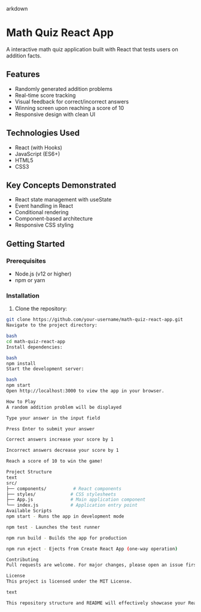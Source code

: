 arkdown
# Math Quiz React App

A interactive math quiz application built with React that tests users on addition facts.

## Features

- Randomly generated addition problems
- Real-time score tracking
- Visual feedback for correct/incorrect answers
- Winning screen upon reaching a score of 10
- Responsive design with clean UI

## Technologies Used

- React (with Hooks)
- JavaScript (ES6+)
- HTML5
- CSS3

## Key Concepts Demonstrated

- React state management with useState
- Event handling in React
- Conditional rendering
- Component-based architecture
- Responsive CSS styling

## Getting Started

### Prerequisites

- Node.js (v12 or higher)
- npm or yarn

### Installation

1. Clone the repository:
```bash
git clone https://github.com/your-username/math-quiz-react-app.git
Navigate to the project directory:

bash
cd math-quiz-react-app
Install dependencies:

bash
npm install
Start the development server:

bash
npm start
Open http://localhost:3000 to view the app in your browser.

How to Play
A random addition problem will be displayed

Type your answer in the input field

Press Enter to submit your answer

Correct answers increase your score by 1

Incorrect answers decrease your score by 1

Reach a score of 10 to win the game!

Project Structure
text
src/
├── components/          # React components
├── styles/             # CSS stylesheets
├── App.js              # Main application component
└── index.js            # Application entry point
Available Scripts
npm start - Runs the app in development mode

npm test - Launches the test runner

npm run build - Builds the app for production

npm run eject - Ejects from Create React App (one-way operation)

Contributing
Pull requests are welcome. For major changes, please open an issue first to discuss what you would like to change.

License
This project is licensed under the MIT License.

text

This repository structure and README will effectively showcase your React, JavaScript, HTML, and CSS skills to potential employers. The application demonstrates key React concepts like state management, event handling, and conditional rendering while providing a clean, interactive user experience.

